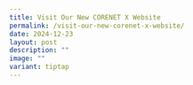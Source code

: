 ```yaml
---
title: Visit Our New CORENET X Website
permalink: /visit-our-new-corenet-x-website/
date: 2024-12-23
layout: post
description: ""
image: ""
variant: tiptap
---
```

